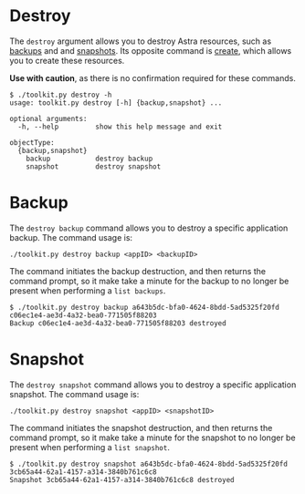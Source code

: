 # Destroy

The `destroy` argument allows you to destroy Astra resources, such as [backups](#backup) and and [snapshots](#snapshot).  Its opposite command is [create](../create/README.md), which allows you to create these resources.

**Use with caution**, as there is no confirmation required for these commands.

```text
$ ./toolkit.py destroy -h
usage: toolkit.py destroy [-h] {backup,snapshot} ...

optional arguments:
  -h, --help         show this help message and exit

objectType:
  {backup,snapshot}
    backup           destroy backup
    snapshot         destroy snapshot
```

# Backup

The `destroy backup` command allows you to destroy a specific application backup.  The command usage is:

```text
./toolkit.py destroy backup <appID> <backupID>
```

The command initiates the backup destruction, and then returns the command prompt, so it make take a minute for the backup to no longer be present when performing a `list backups`.

```text
$ ./toolkit.py destroy backup a643b5dc-bfa0-4624-8bdd-5ad5325f20fd c06ec1e4-ae3d-4a32-bea0-771505f88203
Backup c06ec1e4-ae3d-4a32-bea0-771505f88203 destroyed
```

# Snapshot

The `destroy snapshot` command allows you to destroy a specific application snapshot.  The command usage is:

```text
./toolkit.py destroy snapshot <appID> <snapshotID>
```

The command initiates the snapshot destruction, and then returns the command prompt, so it make take a minute for the snapshot to no longer be present when performing a `list snapshot`.

```text
$ ./toolkit.py destroy snapshot a643b5dc-bfa0-4624-8bdd-5ad5325f20fd 3cb65a44-62a1-4157-a314-3840b761c6c8
Snapshot 3cb65a44-62a1-4157-a314-3840b761c6c8 destroyed
```
